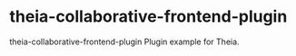 # theia-collaborative-frontend-plugin
theia-collaborative-frontend-plugin Plugin example for Theia.
